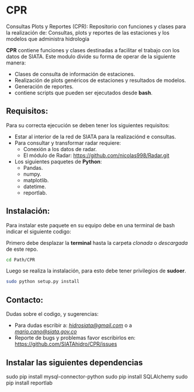 # CPR
Consultas Plots y Reportes (CPR): Repositorio con funciones y clases para la realización de: Consultas, plots y reportes de las estaciones y los modelos que administra hidrología

**CPR** contiene funciones y clases destinadas a facilitar el trabajo con los datos de SIATA.
Este modulo divide su forma de operar de la siguiente manera:

- Clases de consulta de información de estaciones.
- Realización de plots genéricos de estaciones y resultados de modelos.
- Generación de reportes.
- contiene scripts que pueden ser ejecutados desde **bash**.

## Requisitos:

Para su correcta ejecución se deben tener los siguientes requisitos:

- Estar al interior de la red de SIATA para la realizaciónd e consultas.
- Para consultar y transformar radar requiere:
	- Conexión a los datos de radar.
	- El módulo de Radar: https://github.com/nicolas998/Radar.git
- Los siguientes paquetes de **Python**:
	- Pandas.
	- numpy.
	- matplotlib.
	- datetime.
	- reportlab.


## Instalación:

Para instalar este paquete en su equipo debe en una terminal de bash indicar el siguiente
codigo:

Primero debe desplazar la **terminal** hasta la carpeta *clonada* o *descargada* de este repo.

```bash
cd Path/CPR
```

Luego se realiza la instalación, para esto debe tener privilegios de **sudoer**.

```bash
sudo python setup.py install
```

## Contacto:

Dudas sobre el codigo, y sugerencias:

- Para dudas escribir a: *hidrosiata@gmail.com* o a *mario.cano@siata.gov.co*
- Reporte de bugs y problemas favor escribirlos en: https://github.com/SIATAhidro/CPR/issues

## Instalar las siguientes dependencias
sudo pip install mysql-connector-python
sudo pip install SQLAlchemy
sudo pip install reportlab
